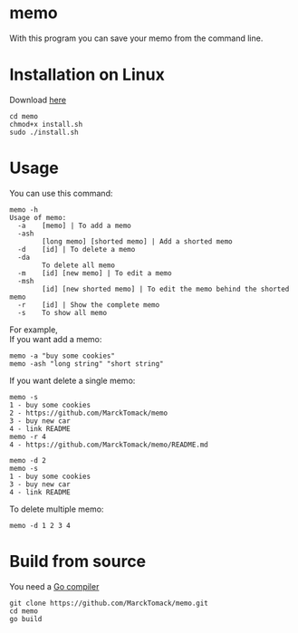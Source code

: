 # memo

With this program you can save your memo from the command line.

# Installation on Linux

Download <a href="https://github.com/MarckTomack/memo/releases">here</a>

```
cd memo
chmod+x install.sh
sudo ./install.sh
```

# Usage

You can use this command:
```
memo -h
Usage of memo:
  -a	[memo] | To add a memo
  -ash
    	[long memo] [shorted memo] | Add a shorted memo
  -d	[id] | To delete a memo
  -da
    	To delete all memo
  -m	[id] [new memo] | To edit a memo
  -msh
    	[id] [new shorted memo] | To edit the memo behind the shorted memo
  -r	[id] | Show the complete memo
  -s	To show all memo
```

For example,<br>
If you want add a memo:
```
memo -a "buy some cookies"
memo -ash "long string" "short string"
```
If you want delete a single memo:
```
memo -s
1 - buy some cookies
2 - https://github.com/MarckTomack/memo
3 - buy new car
4 - link README
memo -r 4
4 - https://github.com/MarckTomack/memo/README.md

memo -d 2
memo -s
1 - buy some cookies
3 - buy new car
4 - link README
```

To delete multiple memo:
```
memo -d 1 2 3 4
```

# Build from source

You need a <a href="https://golang.org/dl/">Go compiler</a>

```
git clone https://github.com/MarckTomack/memo.git
cd memo
go build 
```
